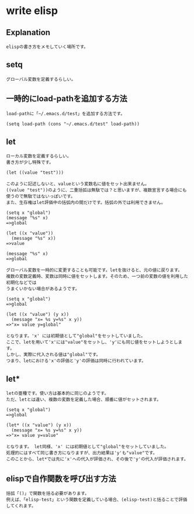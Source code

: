 
# write elisp

## Explanation

    elispの書き方をメモしていく場所です。  

## setq

    グローバル変数を定義するらしい。  

## 一時的にload-pathを追加する方法

    load-pathに「~/.emacs.d/test」を追加する方法です。  

``` elisp
(setq load-path (cons "~/.emacs.d/test" load-path))
```

## let

    ローカル変数を定義するらしい。  
    書き方が少し特殊です。  

``` elisp
(let ((value "test")))
```

    このように記述しないと、valueという変数名に値をセット出来ません。  
    ((value "test"))のように、二重括弧は無駄では？と思いますが、複数宣言する場合にも使うので無駄ではないっぽいです。  
    また、生存権はlet評価中の括弧内の間だけです。括弧の外では利用できません。  

``` elisp
(setq x "global")
(message "%s" x)
=>global

(let ((x "value"))
  (message "%s" x))
=>value

(message "%s" x)
=>global
```

    グローバル変数を一時的に変更することも可能です。letを抜けると、元の値に戻ります。  
    複数の変数定義時、変数は同時に値をセットします。そのため、一つ前の変数の値を利用した初期化などでは  
    うまくいかない場合があるようです。  

``` elisp
(setq x "global")
=>global

(let ((x "value") (y x))
  (message "x= %s y=%s" x y))
=>"x= value y=global"
```

    となります。'x' には初期値として"global"をセットしていました。  
    ここで、letを用いて'x'には"value"をセットし、'y'にも同じ値をセットしようとします。  
    しかし、実際に代入される値は"global"です。  
    つまり、letにおける'x'の評価と'y'の評価は同時に行われています。  

## let*

    letの亜種です。使い方は基本的に同じのようです。  
    ただ、letとは違い、複数の変数を定義した場合、順番に値がセットされます。  

``` elisp
(setq x "global")
=>global

(let* ((x "value") (y x))
  (message "x= %s y=%s" x y))
=>"x= value y=value"
```

    となります。 let同様、'x' には初期値として"global"をセットしていました。  
    処理的にはすべて同じ書き方になりますが、出力結果は'y'も"value"です。  
    このことから、let*では先に'x'への代入が評価され、その後で'y'の代入が評価されます。  

## elispで自作関数を呼び出す方法  

    括弧「()」で関数を括る必要があります。  
    例えば、「elisp-test」という関数を定義している場合、(elisp-test)と括ることで評価してくれます。  
    







